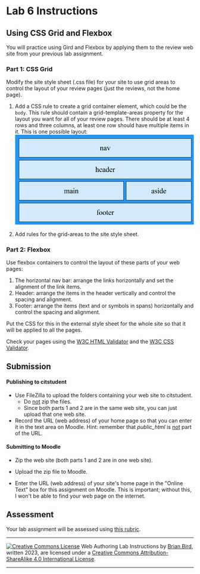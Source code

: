 # Lab 6 Instructions


## Using CSS Grid and Flexbox

You will practice using Gird and Flexbox by applying them to the review web site from your previous lab assignment.

### Part 1: CSS Grid

Modify the site style sheet (.css file) for your site to use grid areas to control the layout of your review pages (just the reviews, not the home page).

1. Add a CSS rule to create a grid container element, which could be the `body`. This rule should contain a grid-template-areas property for the layout you want for all of your review pages. There should be at least 4 rows and three columns, at least one row should have multiple items in it. This is one possible layout:  
   <img src="GridAreasForReviews.png" style="zoom:60%;" />

2. Add rules for the grid-areas to the site style sheet.




### Part 2: Flexbox

Use flexbox containers to control the layout of these parts of your web pages:

1. The horizontal nav bar: arrange the links horizontally and set the alignment of the link items.
2. Header: arrange the items in the header vertically and control the spacing and alignment.
3. Footer: arrange the items (text and or symbols in spans) horizontally and control the spacing and alignment.

Put the CSS for this in the external style sheet for the whole site so that it will be applied to all the pages.

Check your pages using the [W3C HTML Validator](https://validator.w3.org)  and the [W3C CSS Validator](http://jigsaw.w3.org/css-validator/).



## Submission

#### Publishing to citstudent

- Use FileZilla to upload the folders containing your web site to citstudent.
  - Do <u>not</u> zip the files.
  - Since both parts 1 and 2 are in the same web site, you can just upload that one web site.
- Record the URL (web address) of your home page so that you can enter it in the text area on Moodle.
  Hint: remember that *public_html* is <u>not</u> part of the URL.

#### Submitting to Moodle

- Zip the web site (both parts 1 and 2 are in one web site).

- Upload the zip file to Moodle.

- Enter the URL (web address) of your site's home page in the "Online Text" box for this assignment on  Moodle. This is important; without this, I won't be able to find your web page on the internet.


## Assessment

Your lab assignment will be assessed using [this rubric](Lab6Rubric_8wk.htm).

------

[![Creative Commons License](https://i.creativecommons.org/l/by-sa/4.0/88x31.png)](http://creativecommons.org/licenses/by-sa/4.0/) Web Authoring Lab Instructions by [Brian Bird](https://profbird.dev), written <time>2023</time>, are licensed under a [Creative Commons Attribution-ShareAlike 4.0 International License](http://creativecommons.org/licenses/by-sa/4.0/). 

------------



